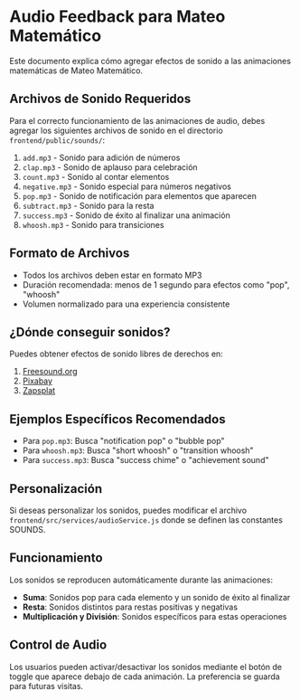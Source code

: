 # Audio Feedback para Mateo Matemático

Este documento explica cómo agregar efectos de sonido a las animaciones matemáticas de Mateo Matemático.

## Archivos de Sonido Requeridos

Para el correcto funcionamiento de las animaciones de audio, debes agregar los siguientes archivos de sonido en el directorio `frontend/public/sounds/`:

1. `add.mp3` - Sonido para adición de números
2. `clap.mp3` - Sonido de aplauso para celebración
3. `count.mp3` - Sonido al contar elementos
4. `negative.mp3` - Sonido especial para números negativos
5. `pop.mp3` - Sonido de notificación para elementos que aparecen
6. `subtract.mp3` - Sonido para la resta
7. `success.mp3` - Sonido de éxito al finalizar una animación
8. `whoosh.mp3` - Sonido para transiciones

## Formato de Archivos

- Todos los archivos deben estar en formato MP3
- Duración recomendada: menos de 1 segundo para efectos como "pop", "whoosh"
- Volumen normalizado para una experiencia consistente

## ¿Dónde conseguir sonidos?

Puedes obtener efectos de sonido libres de derechos en:

1. [Freesound.org](https://freesound.org/)
2. [Pixabay](https://pixabay.com/sound-effects/)
3. [Zapsplat](https://www.zapsplat.com/)

## Ejemplos Específicos Recomendados

- Para `pop.mp3`: Busca "notification pop" o "bubble pop"
- Para `whoosh.mp3`: Busca "short whoosh" o "transition whoosh"
- Para `success.mp3`: Busca "success chime" o "achievement sound"

## Personalización

Si deseas personalizar los sonidos, puedes modificar el archivo `frontend/src/services/audioService.js` donde se definen las constantes SOUNDS.

## Funcionamiento

Los sonidos se reproducen automáticamente durante las animaciones:

- **Suma**: Sonidos pop para cada elemento y un sonido de éxito al finalizar
- **Resta**: Sonidos distintos para restas positivas y negativas
- **Multiplicación y División**: Sonidos específicos para estas operaciones

## Control de Audio

Los usuarios pueden activar/desactivar los sonidos mediante el botón de toggle que aparece debajo de cada animación. La preferencia se guarda para futuras visitas. 
